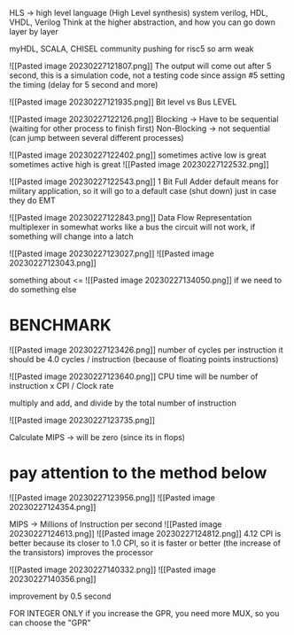 HLS -> high level language
(High Level synthesis)
system verilog, HDL, VHDL, Verilog
Think at the higher abstraction, and how you can go down layer by layer


myHDL, SCALA, CHISEL
community pushing for risc5 so arm weak

![[Pasted image 20230227121807.png]]
The output will come out after 5 second, this is a simulation code, not a testing code
since assign #5 setting the timing (delay for 5 second and more)


![[Pasted image 20230227121935.png]]
Bit level vs Bus LEVEL

![[Pasted image 20230227122126.png]]
Blocking -> Have to be sequential (waiting for other process to finish first)
Non-Blocking -> not sequential (can jump between several different processes)

![[Pasted image 20230227122402.png]]
sometimes active low is great
sometimes active high is great
![[Pasted image 20230227122532.png]]

![[Pasted image 20230227122543.png]]
1 Bit Full Adder
default means for military application, so it will go to a default case (shut down) just in case they do EMT

![[Pasted image 20230227122843.png]]
Data Flow Representation
multiplexer in somewhat works like a bus
the circuit will not work, if something will change into a latch


![[Pasted image 20230227123027.png]]
![[Pasted image 20230227123043.png]]

something about <=
![[Pasted image 20230227134050.png]]
if we need to do something else




# BENCHMARK
![[Pasted image 20230227123426.png]]
number of cycles per instruction
it should be 4.0 cycles / instruction (because of floating points instructions)


![[Pasted image 20230227123640.png]]
CPU time will be number of instruction x CPI / Clock rate

multiply and add, and divide by the total number of instruction


![[Pasted image 20230227123735.png]]

Calculate MIPS -> will be zero (since its in flops)

# pay attention to the method below

![[Pasted image 20230227123956.png]]
![[Pasted image 20230227124354.png]]

MIPS -> Millions of Instruction per second
![[Pasted image 20230227124613.png]]
![[Pasted image 20230227124812.png]]
4.12 CPI is better because its closer to 1.0 CPI, so it is faster or better (the increase of the transistors) improves the processor

![[Pasted image 20230227140332.png]]
![[Pasted image 20230227140356.png]]

improvement by 0.5 second

FOR INTEGER ONLY
if you increase the GPR, you need more MUX, so you can choose the "GPR"

